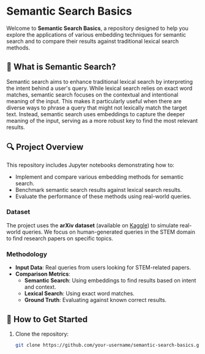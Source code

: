 # Semantic Search Basics

Welcome to **Semantic Search Basics**, a repository designed to help you explore the applications of various embedding techniques for semantic search and to compare their results against traditional lexical search methods.

## 🧠 What is Semantic Search?

Semantic search aims to enhance traditional lexical search by interpreting the intent behind a user's query. While lexical search relies on exact word matches, semantic search focuses on the contextual and intentional meaning of the input. This makes it particularly useful when there are diverse ways to phrase a query that might not lexically match the target text. Instead, semantic search uses embeddings to capture the deeper meaning of the input, serving as a more robust key to find the most relevant results.

## 🔍 Project Overview

This repository includes Jupyter notebooks demonstrating how to:

- Implement and compare various embedding methods for semantic search.
- Benchmark semantic search results against lexical search results.
- Evaluate the performance of these methods using real-world queries.

### Dataset

The project uses the **arXiv dataset** (available on [Kaggle](https://www.kaggle.com/datasets/Cornell-University/arxiv/data)) to simulate real-world queries. We focus on human-generated queries in the STEM domain to find research papers on specific topics.

### Methodology

- **Input Data**: Real queries from users looking for STEM-related papers.
- **Comparison Metrics**:
  - **Semantic Search**: Using embeddings to find results based on intent and context.
  - **Lexical Search**: Using exact word matches.
  - **Ground Truth**: Evaluating against known correct results.

## 🚀 How to Get Started

1. Clone the repository:
   ```bash
   git clone https://github.com/your-username/semantic-search-basics.git

